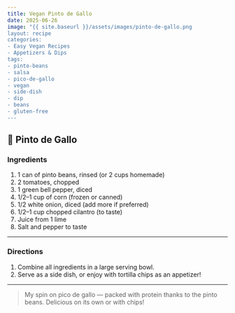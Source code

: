 ```yaml
---
title: Vegan Pinto de Gallo
date: 2025-06-26
image: "{{ site.baseurl }}/assets/images/pinto-de-gallo.png
layout: recipe
categories:
- Easy Vegan Recipes
- Appetizers & Dips
tags:
- pinto-beans
- salsa
- pico-de-gallo
- vegan
- side-dish
- dip
- beans
- gluten-free
---
```


## 🫘 Pinto de Gallo


### Ingredients

1. 1 can of pinto beans, rinsed (or 2 cups homemade)  
2. 2 tomatoes, chopped  
3. 1 green bell pepper, diced  
4. 1/2–1 cup of corn (frozen or canned)  
5. 1/2 white onion, diced (add more if preferred)  
6. 1/2–1 cup chopped cilantro (to taste)  
7. Juice from 1 lime  
8. Salt and pepper to taste  

---

### Directions

1. Combine all ingredients in a large serving bowl.  
2. Serve as a side dish, or enjoy with tortilla chips as an appetizer!

---

> My spin on pico de gallo — packed with protein thanks to the pinto beans. Delicious on its own or with chips!
